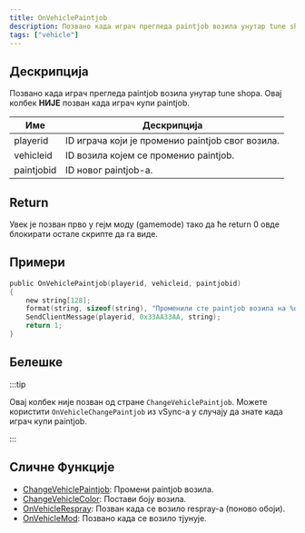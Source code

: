 ```yaml
---
title: OnVehiclePaintjob
description: Позвано када играч прегледа paintjob возила унутар tune shopa.
tags: ["vehicle"]
---
```


## Дескрипција

Позвано када играч прегледа paintjob возила унутар tune shopa. 
Овај колбек **НИЈЕ** позван када играч купи paintjob.

| Име        | Дескрипција                                        |
| ---------- | -------------------------------------------------- |
| playerid   | ID играча који је променио paintjob свог возила.   |
| vehicleid  | ID возила којем се променио paintjob.              |
| paintjobid | ID новог paintjob-a.                               |

## Return

Увек је позван прво у гејм моду (gamemode) тако да ће return 0 овде блокирати остале скрипте да га виде.

## Примери

```c
public OnVehiclePaintjob(playerid, vehicleid, paintjobid)
{
    new string[128];
    format(string, sizeof(string), "Променили сте paintjob возила на %d!", paintjobid);
    SendClientMessage(playerid, 0x33AA33AA, string);
    return 1;
}
```

## Белешке

:::tip

Овај колбек није позван од стране `ChangeVehiclePaintjob`. Можете користити `OnVehicleChangePaintjob` из vSync-a у случају да знате када играч купи paintjob.

:::

## Сличне Функције

- [ChangeVehiclePaintjob](../functions/ChangeVehiclePaintjob.md): Промени paintjob возила.
- [ChangeVehicleColor](../functions/ChangeVehicleColor.md): Постави боју возила.
- [OnVehicleRespray](OnVehicleRespray.md): Позван када се возило respray-а (поново обоји).
- [OnVehicleMod](OnVehicleMod.md): Позвано када се возило тјунује.
